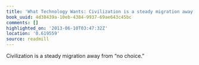 ```yaml
---
title: 'What Technology Wants: Civilization is a steady migration away from “no choice.”'
book_uuid: 4d38439a-10eb-4384-9937-69ae643c45bc
comments: []
highlighted_on: '2013-06-10T03:47:32Z'
location: '0.619559'
source: readmill
---
```


Civilization is a steady migration away from “no choice.”